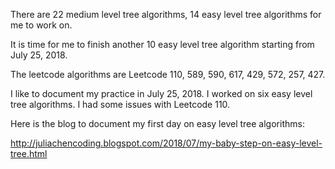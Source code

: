 
There are 22 medium level tree algorithms, 14 easy level tree algorithms for me to work on. 

It is time for me to finish another 10 easy level tree algorithm starting from July 25, 2018. 

The leetcode algorithms are Leetcode 110, 589, 590, 617, 429, 572, 257, 427. 

I like to document my practice in July 25, 2018. I worked on six easy level tree algorithms. I had some issues with Leetcode 110. 

Here is the blog to document my first day on easy level tree algorithms:

http://juliachencoding.blogspot.com/2018/07/my-baby-step-on-easy-level-tree.html

